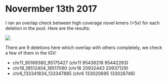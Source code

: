 # Novermber 13th 2017

I ran an overlap check between high coverage novel kmers (>5x) for each deletion in the pool. Here are the results:

![](/Users/parsoakhorsand/Desktop/Davis/Projects/NebulousSerendipity/report/images/1.png)

There are 9 deletions here which overlap with others completely, we check a few of them in the IGV:

* chr11_95169380_95175427 (chr11	95436216 95442263)
* chr18_18512404_18517090 (chr18	20932443 20937129)
* chr6_133341834_133347885 (chr6	133020695 133026746)
